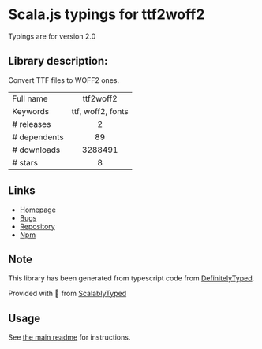 
# Scala.js typings for ttf2woff2

Typings are for version 2.0

## Library description:
Convert TTF files to WOFF2 ones.

|                    |                 |
| ------------------ | :-------------: |
| Full name          | ttf2woff2 |
| Keywords           | ttf, woff2, fonts |
| # releases         | 2 |
| # dependents       | 89 |
| # downloads        | 3288491 |
| # stars            | 8 |

## Links
- [Homepage](https://github.com/nfroidure/ttf2woff2)
- [Bugs](https://github.com/nfroidure/ttf2woff2/issues)
- [Repository](https://github.com/nfroidure/ttf2woff2)
- [Npm](https://www.npmjs.com/package/ttf2woff2)
    


## Note
This library has been generated from typescript code from [DefinitelyTyped](https://definitelytyped.org).

Provided with :purple_heart: from [ScalablyTyped](https://github.com/oyvindberg/ScalablyTyped)

## Usage
See [the main readme](../../readme.md) for instructions.



